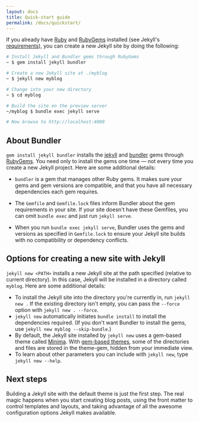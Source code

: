 ```yaml
---
layout: docs
title: Quick-start guide
permalink: /docs/quickstart/
---
```


If you already have [Ruby](https://www.ruby-lang.org/en/downloads/) and [RubyGems](https://rubygems.org/pages/download) installed (see Jekyll's [requirements](../installation/#requirements)), you can create a new Jekyll site by doing the following:

```sh
# Install Jekyll and Bundler gems through RubyGems
~ $ gem install jekyll bundler

# Create a new Jekyll site at ./myblog
~ $ jekyll new myblog

# Change into your new directory
~ $ cd myblog

# Build the site on the preview server
~/myblog $ bundle exec jekyll serve

# Now browse to http://localhost:4000
```

## About Bundler

`gem install jekyll bundler` installs the [jekyll](https://rubygems.org/gems/jekyll/) and [bundler](https://rubygems.org/gems/bundler) gems through [RubyGems](https://rubygems.org/). You need only to install the gems one time &mdash; not every time you create a new Jekyll project. Here are some additional details:

* `bundler` is a gem that manages other Ruby gems. It makes sure your gems and gem versions are compatible, and that you have all necessary dependencies each gem requires.
* The `Gemfile` and `Gemfile.lock` files inform Bundler about the gem requirements in your site. If your site doesn't have these Gemfiles, you can omit `bundle exec` and just run `jekyll serve`.

* When you run `bundle exec jekyll serve`, Bundler uses the gems and versions as specified in `Gemfile.lock` to ensure your Jekyll site builds with no compatibility or dependency conflicts.

## Options for creating a new site with Jekyll

`jekyll new <PATH>` installs a new Jekyll site at the path specified (relative to current directory). In this case, Jekyll will be installed in a directory called `myblog`. Here are some additional details:

* To install the Jekyll site into the directory you're currently in, run `jekyll new .` If the existing directory isn't empty, you can pass the `--force` option with `jekyll new . --force`.
* `jekyll new` automatically initiates `bundle install` to install the dependencies required. (If you don't want Bundler to install the gems, use `jekyll new myblog --skip-bundle`.)
* By default, the Jekyll site installed by `jekyll new` uses a gem-based theme called [Minima](https://github.com/jekyll/minima). With [gem-based themes](../themes), some of the directories and files are stored in the theme-gem, hidden from your immediate view.
* To learn about other parameters you can include with `jekyll new`, type `jekyll new --help`.

## Next steps

Building a Jekyll site with the default theme is just the first step. The real magic happens when you start creating blog posts, using the front matter to control templates and layouts, and taking advantage of all the awesome configuration options Jekyll makes available.
